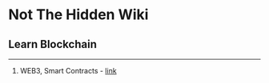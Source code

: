 # Not The Hidden Wiki

## Learn Blockchain
-----

1. WEB3, Smart Contracts - [link](https://youtu.be/UBK2BoFv6Lo)